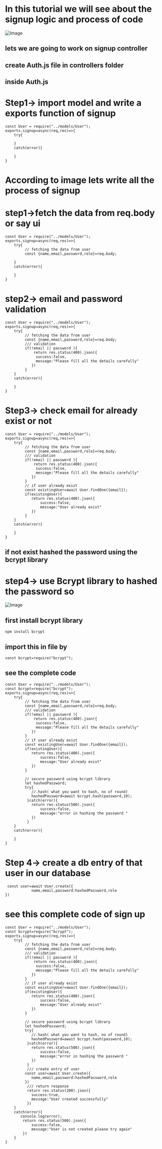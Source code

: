 # In this tutorial we will see about the signup logic and process of code 
![Image](https://github.com/user-attachments/assets/54ca764c-f396-4246-a391-2f2be64160c4)

## lets we are going to work on signup controller
## create Auth.js file in controllers folder
## inside Auth.js
# Step1-> import model and write a exports function of signup
```
const User = require("../models/User");
exports.signup=async(req,res)=>{
    try{
       
    }
    catch(error){
       
    }
}
```
# According to image lets write all the process of signup
# step1->fetch the data from req.body or say ui 
```
const User = require("../models/User");
exports.signup=async(req,res)=>{
    try{
         // fetching the data from user
         const {name,email,password,role}=req.body;
        
    }
    catch(error){
       
    }
}
```

# step2-> email and password validation 
```
const User = require("../models/User");
exports.signup=async(req,res)=>{
    try{
         // fetching the data from user
         const {name,email,password,role}=req.body;
         /// validation
         if(!email || password ){
             return res.status(400).json({
              success:false,
              message:"Please fill all the details carefully"
            })
         }
    }
    catch(error){
       
    }
}
```
# Step3-> check email for already exist or not 
```
const User = require("../models/User");
exports.signup=async(req,res)=>{
    try{
         // fetching the data from user
         const {name,email,password,role}=req.body;
         /// validation
         if(!email || password ){
             return res.status(400).json({
              success:false,
              message:"Please fill all the details carefully"
            })
         }
         // if user already exist 
         const existingUser=await User.findOne({email});
         if(existingUser){
            return res.status(400).json({
                success:false,
                message:"User already exist"
            })
         }
    }
    catch(error){
       
    }
}
```
## if not exist hashed the password using the bcrypt library 
# step4-> use Bcrypt library to hashed the password so 

![Image](https://github.com/user-attachments/assets/e2e89837-5d12-4b7f-9728-bb2eee3f1106)

## first install bcrypt library 
```
npm install bcrypt
```
## import this in file by 
```
const bcrypt=require("bcrypt");
```
## see the complete code 
```
const User = require("../models/User");
const bcrypt=require("bcrypt");
exports.signup=async(req,res)=>{
    try{
         // fetching the data from user
         const {name,email,password,role}=req.body;
         /// validation
         if(!email || password ){
             return res.status(400).json({
              success:false,
              message:"Please fill all the details carefully"
            })
         }
         // if user already exist 
         const existingUser=await User.findOne({email});
         if(existingUser){
            return res.status(400).json({
                success:false,
                message:"User already exist"
            })
         }

         // secure password using bcrypt library 
         let hashedPassword;
         try{
            //.hash( what you want to hash, no of round)
            hashedPassword=await bcrypt.hash(password,10);
          }catch(error){
            return res.status(500).json({
                success:false,
                message:"error in hashing the password "
            })
          }
    }
    catch(error){
       
    }
}
```
# Step 4-> create a db entry of that user in our database 
```
 const user=await User.create({
            name,email,password:hashedPassword,role
})
```

# see this complete code of sign up 
```
const User = require("../models/User");
const bcrypt=require("bcrypt");
exports.signup=async(req,res)=>{
    try{
         // fetching the data from user
         const {name,email,password,role}=req.body;
         /// validation
         if(!email || password ){
             return res.status(400).json({
              success:false,
              message:"Please fill all the details carefully"
            })
         }
         // if user already exist 
         const existingUser=await User.findOne({email});
         if(existingUser){
            return res.status(400).json({
                success:false,
                message:"User already exist"
            })
         }

         // secure password using bcrypt library 
         let hashedPassword;
         try{
            //.hash( what you want to hash, no of round)
            hashedPassword=await bcrypt.hash(password,10);
          }catch(error){
            return res.status(500).json({
                success:false,
                message:"error in hashing the password "
            })
          }
          /// create entry of user
         const user=await User.create({
            name,email,password:hashedPassword,role
         })
          /// return response 
          return res.status(200).json({
            success:true,
            message:"User created successfully"
          })
    }
    catch(error){
       console.log(error);
        return res.status(500).json({
            success:false,
            message:"User is not created please try again"
        })
    }
}
```


